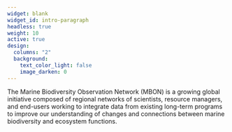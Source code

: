 ```yaml
---
widget: blank
widget_id: intro-paragraph
headless: true
weight: 10
active: true
design:
  columns: "2"
  background:
    text_color_light: false
    image_darken: 0
---
```

The Marine Biodiversity Observation Network (MBON) is a growing global initiative composed of regional networks of scientists, resource managers, and end-users working to integrate data from existing long-term programs to improve our understanding of changes and connections between marine biodiversity and ecosystem functions.